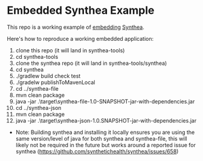 Embedded Synthea Example
========================

This repo is a working example of [embedding](https://github.com/synthetichealth/synthea/wiki/Embedding) [Synthea](https://github.com/synthetichealth/synthea).

Here's how to reproduce a working embedded application:

1. clone this repo (it will land in synthea-tools)
3. cd synthea-tools
3. clone the synthea repo (it will land in synthea-tools/synthea)
4. cd synthea
5. ./gradlew build check test
6. ./gradelw publishToMavenLocal
7. cd ../synthea-file
8. mvn clean package
9. java -jar .\target\synthea-file-1.0-SNAPSHOT-jar-with-dependencies.jar
10. cd ../synthea-json
11. mvn clean package
12. java -jar .\target\synthea-json-1.0.SNAPSHOT-jar-with-dependencies.jar

* Note: Building synthea and installing it locally ensures you are using the same version/level of java for both synthea and synthea-file, this will likely not be required in the future but works around a reported issue for synthea (https://github.com/synthetichealth/synthea/issues/658)
